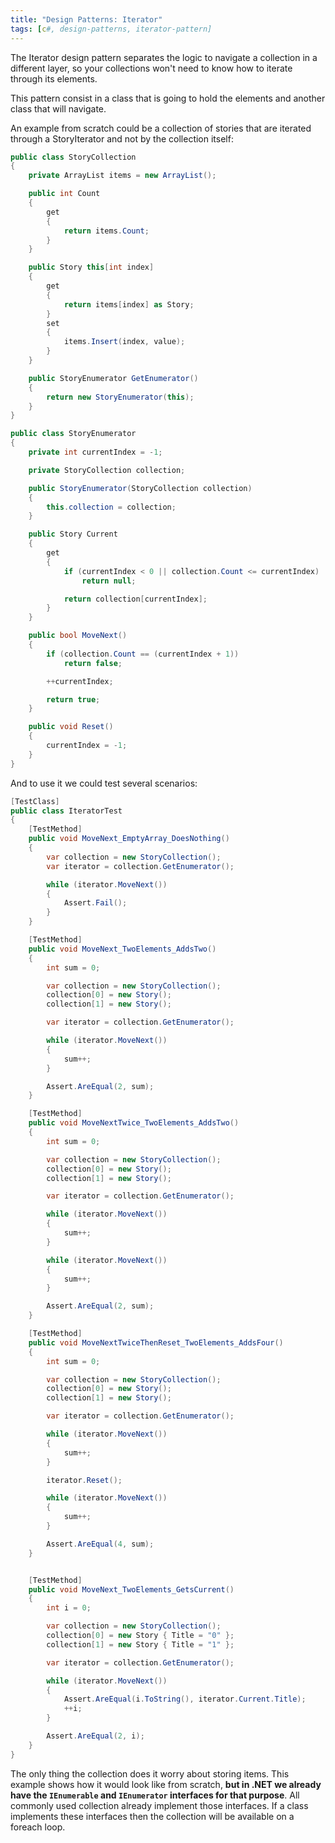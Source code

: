 ```yaml
---
title: "Design Patterns: Iterator"
tags: [c#, design-patterns, iterator-pattern]
---
```


The Iterator design pattern separates the logic to navigate a collection in a different layer, so your collections won't need to know how to iterate through its elements.

This pattern consist in a class that is going to hold the elements and another class that will navigate.
<!--more-->

An example from scratch could be a collection of stories that are iterated through a StoryIterator and not by the collection itself:

```csharp
public class StoryCollection
{
    private ArrayList items = new ArrayList();

    public int Count
    {
        get
        {
            return items.Count;
        }
    }

    public Story this[int index]
    {
        get
        {
            return items[index] as Story;
        }
        set
        {
            items.Insert(index, value);
        }
    }

    public StoryEnumerator GetEnumerator()
    {
        return new StoryEnumerator(this);
    }
}

public class StoryEnumerator
{
    private int currentIndex = -1;

    private StoryCollection collection;

    public StoryEnumerator(StoryCollection collection)
    {
        this.collection = collection;
    }

    public Story Current
    {
        get
        {
            if (currentIndex < 0 || collection.Count <= currentIndex)
                return null;

            return collection[currentIndex];
        }
    }

    public bool MoveNext()
    {
        if (collection.Count == (currentIndex + 1))
            return false;

        ++currentIndex;

        return true;
    }

    public void Reset()
    {
        currentIndex = -1;
    }
}
```

And to use it we could test several scenarios:

```csharp
[TestClass]
public class IteratorTest
{
    [TestMethod]
    public void MoveNext_EmptyArray_DoesNothing()
    {
        var collection = new StoryCollection();
        var iterator = collection.GetEnumerator();

        while (iterator.MoveNext())
        {
            Assert.Fail();
        }
    }

    [TestMethod]
    public void MoveNext_TwoElements_AddsTwo()
    {
        int sum = 0;

        var collection = new StoryCollection();
        collection[0] = new Story();
        collection[1] = new Story();

        var iterator = collection.GetEnumerator();

        while (iterator.MoveNext())
        {
            sum++;
        }

        Assert.AreEqual(2, sum);
    }

    [TestMethod]
    public void MoveNextTwice_TwoElements_AddsTwo()
    {
        int sum = 0;

        var collection = new StoryCollection();
        collection[0] = new Story();
        collection[1] = new Story();

        var iterator = collection.GetEnumerator();

        while (iterator.MoveNext())
        {
            sum++;
        }

        while (iterator.MoveNext())
        {
            sum++;
        }

        Assert.AreEqual(2, sum);
    }

    [TestMethod]
    public void MoveNextTwiceThenReset_TwoElements_AddsFour()
    {
        int sum = 0;

        var collection = new StoryCollection();
        collection[0] = new Story();
        collection[1] = new Story();

        var iterator = collection.GetEnumerator();

        while (iterator.MoveNext())
        {
            sum++;
        }

        iterator.Reset();

        while (iterator.MoveNext())
        {
            sum++;
        }

        Assert.AreEqual(4, sum);
    }


    [TestMethod]
    public void MoveNext_TwoElements_GetsCurrent()
    {
        int i = 0;

        var collection = new StoryCollection();
        collection[0] = new Story { Title = "0" };
        collection[1] = new Story { Title = "1" };

        var iterator = collection.GetEnumerator();

        while (iterator.MoveNext())
        {
            Assert.AreEqual(i.ToString(), iterator.Current.Title);
            ++i;
        }

        Assert.AreEqual(2, i);
    }
}
```

The only thing the collection does it worry about storing items. This example shows how it would look like from scratch, <strong>but in .NET we already have the `IEnumerable` and `IEnumerator` interfaces for that purpose</strong>. All commonly used collection already implement those interfaces. If a class implements these interfaces then the collection will be available on a foreach loop.

